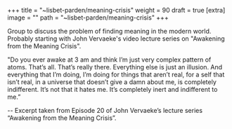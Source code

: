 
+++
title = "~lisbet-parden/meaning-crisis"
weight = 90
draft = true
[extra]
image = ""
path = "~lisbet-parden/meaning-crisis"
+++

Group to discuss the problem of finding meaning in the modern world. Probably starting with John Vervaeke's video lecture series on "Awakening from the Meaning Crisis".

"Do you ever awake at 3 am and think I’m just very complex pattern of atoms. That’s all. That’s really there. Everything else is just an illusion. And everything that I’m doing, I’m doing for things that aren’t real, for a self that isn’t real, in a universe that doesn’t give a damn about me, is completely indifferent. It’s not that it hates me. It’s completely inert and indifferent to me.”

-- Excerpt taken from Episode 20 of John Vervaeke’s lecture series “Awakening from the Meaning Crisis”.
